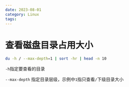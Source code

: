 ```yaml
---
date: 2023-08-01
category: Linux
tags:
---
```

# 查看磁盘目录占用大小

```sh
du -h / --max-depth=1 | sort -hr | head -n 10
```

`-h`指定要查看的目录

`--max-depth` 指定目录层级，示例中`1`指只查看`/`下级目录大小
